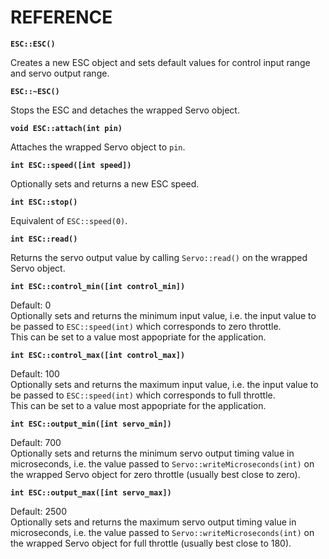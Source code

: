 REFERENCE
=========

__```ESC::ESC()```__

Creates a new ESC object and sets default values for control input range and servo output range.

__```ESC::~ESC()```__

Stops the ESC and detaches the wrapped Servo object.

__```void ESC::attach(int pin)```__

Attaches the wrapped Servo object to ```pin```.

__```int ESC::speed([int speed])```__

Optionally sets and returns a new ESC speed.

__```int ESC::stop()```__

Equivalent of ```ESC::speed(0)```.

__```int ESC::read()```__

Returns the servo output value by calling ```Servo::read()``` on the wrapped Servo object.

__```int ESC::control_min([int control_min])```__

Default: 0  
Optionally sets and returns the minimum input value, i.e. the input value to be passed to ```ESC::speed(int)``` which corresponds to zero throttle.  
This can be set to a value most appopriate for the application.  

__```int ESC::control_max([int control_max])```__

Default: 100  
Optionally sets and returns the maximum input value, i.e. the input value to be passed to ```ESC::speed(int)``` which corresponds to full throttle.  
This can be set to a value most appopriate for the application.

__```int ESC::output_min([int servo_min])```__

Default: 700  
Optionally sets and returns the minimum servo output timing value in microseconds, i.e. the value passed to ```Servo::writeMicroseconds(int)``` on the wrapped Servo object for zero throttle (usually best close to zero).

__```int ESC::output_max([int servo_max])```__

Default: 2500  
Optionally sets and returns the maximum servo output timing value in microseconds, i.e. the value passed to ```Servo::writeMicroseconds(int)``` on the wrapped Servo object for full throttle (usually best close to 180).
